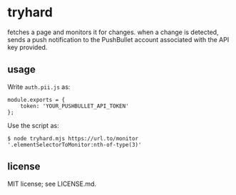 # tryhard

fetches a page and monitors it for changes. when a change is detected, sends a push notification to the PushBullet account associated with the API key provided.

## usage

Write `auth.pii.js` as:

```
module.exports = {
    token: 'YOUR_PUSHBULLET_API_TOKEN'
};
```

Use the script as:

```
$ node tryhard.mjs https://url.to/monitor '.elementSelectorToMonitor:nth-of-type(3)'
```

## license

MIT license; see LICENSE.md.
